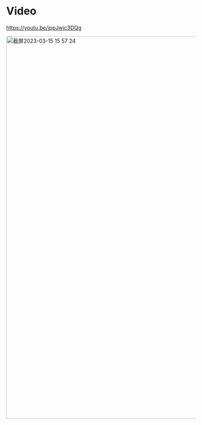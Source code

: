 # Video 

https://youtu.be/ippJwjc3DQg

<img width="1018" alt="截屏2023-03-15 15 57 24" src="https://user-images.githubusercontent.com/57748663/225367895-3757e4a3-c742-40fd-b936-b1b9e8192a07.png">
